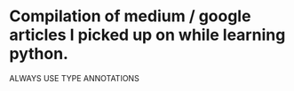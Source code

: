 # Compilation of medium / google articles I picked up on while learning python.

ALWAYS USE TYPE ANNOTATIONS